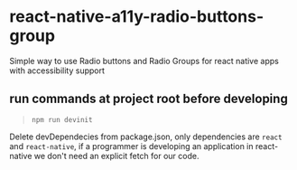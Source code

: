 # react-native-a11y-radio-buttons-group
Simple way to use Radio buttons and Radio Groups for react native apps with accessibility support

## run commands at project root before developing
> `npm run devinit`

Delete devDependecies from package.json, only dependencies are `react` and `react-native`, if a programmer is developing an application in react-native we don't need an explicit fetch for our code. 
